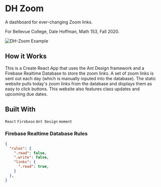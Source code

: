 # DH Zoom

A dashboard for ever-changing Zoom links.

For Bellevue College, Dale Hoffman, Math 153, Fall 2020.

![DH-Zoom Example](https://user-images.githubusercontent.com/20099646/95352712-58dde680-0877-11eb-89db-d4819fc95e66.JPG)

## How it Works

This is a Create React App that uses the Ant Design framework and a Firebase Realtime Database to store the zoom links. A set of zoom links is sent out each day (which is manually inputed into the database). The static website pulls today's zoom links from the database and displays them as easy to click buttons. This website also features class updates and upcoming due dates.

## Built With

`React` `Firebase` `Ant Design` `moment`

### Firebase Realtime Database Rules

```JSON
{
  "rules": {
    ".read": false,
    ".write": false,
    "links": {
      ".read": true,
    }
  },
}
```
